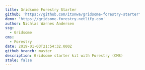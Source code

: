 ```yaml
---
title: Gridsome Forestry Starter
github: 'https://github.com/itsnwa/gridsome-forestry-starter'
demo: 'https://gridsome-forestry.netlify.com'
author: Nichlas Wærnes Andersen
ssg:
  - Gridsome
cms:
  - Forestry
date: 2019-01-03T21:54:32.000Z
github_branch: master
description: Gridsome starter kit with Forestry (CMS)
stale: false
---
```

